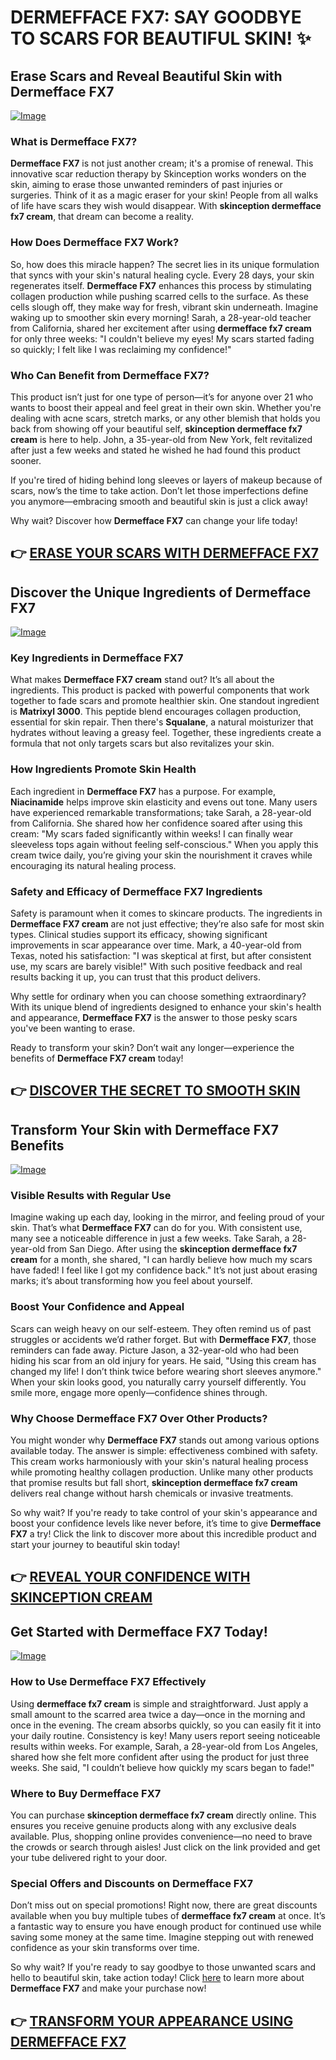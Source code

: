 # DERMEFFACE FX7: SAY GOODBYE TO SCARS FOR BEAUTIFUL SKIN! ✨

## Erase Scars and Reveal Beautiful Skin with Dermefface FX7

[![Image](https://www2.sellhealth.com/114/Dermefface_logo_500px120px.png)](https://gchaffi.com/TiVUJndt)

### What is Dermefface FX7?
**Dermefface FX7** is not just another cream; it's a promise of renewal. This innovative scar reduction therapy by Skinception works wonders on the skin, aiming to erase those unwanted reminders of past injuries or surgeries. Think of it as a magic eraser for your skin! People from all walks of life have scars they wish would disappear. With **skinception dermefface fx7 cream**, that dream can become a reality.

### How Does Dermefface FX7 Work?
So, how does this miracle happen? The secret lies in its unique formulation that syncs with your skin's natural healing cycle. Every 28 days, your skin regenerates itself. **Dermefface FX7** enhances this process by stimulating collagen production while pushing scarred cells to the surface. As these cells slough off, they make way for fresh, vibrant skin underneath. Imagine waking up to smoother skin every morning! Sarah, a 28-year-old teacher from California, shared her excitement after using **dermefface fx7 cream** for only three weeks: "I couldn't believe my eyes! My scars started fading so quickly; I felt like I was reclaiming my confidence!"

### Who Can Benefit from Dermefface FX7?
This product isn’t just for one type of person—it’s for anyone over 21 who wants to boost their appeal and feel great in their own skin. Whether you're dealing with acne scars, stretch marks, or any other blemish that holds you back from showing off your beautiful self, **skinception dermefface fx7 cream** is here to help. John, a 35-year-old from New York, felt revitalized after just a few weeks and stated he wished he had found this product sooner.

If you're tired of hiding behind long sleeves or layers of makeup because of scars, now’s the time to take action. Don’t let those imperfections define you anymore—embracing smooth and beautiful skin is just a click away! 

Why wait? Discover how **Dermefface FX7** can change your life today!



## 👉 [ERASE YOUR SCARS WITH DERMEFFACE FX7](https://gchaffi.com/TiVUJndt)

## Discover the Unique Ingredients of Dermefface FX7

[![Image](https://www2.sellhealth.com/114/dermeffacefx7_3_3.png)](https://gchaffi.com/TiVUJndt)

### Key Ingredients in Dermefface FX7  
What makes **Dermefface FX7 cream** stand out? It’s all about the ingredients. This product is packed with powerful components that work together to fade scars and promote healthier skin. One standout ingredient is **Matrixyl 3000**. This peptide blend encourages collagen production, essential for skin repair. Then there's **Squalane**, a natural moisturizer that hydrates without leaving a greasy feel. Together, these ingredients create a formula that not only targets scars but also revitalizes your skin.

### How Ingredients Promote Skin Health  
Each ingredient in **Dermefface FX7** has a purpose. For example, **Niacinamide** helps improve skin elasticity and evens out tone. Many users have experienced remarkable transformations; take Sarah, a 28-year-old from California. She shared how her confidence soared after using this cream: "My scars faded significantly within weeks! I can finally wear sleeveless tops again without feeling self-conscious." When you apply this cream twice daily, you’re giving your skin the nourishment it craves while encouraging its natural healing process.

### Safety and Efficacy of Dermefface FX7 Ingredients  
Safety is paramount when it comes to skincare products. The ingredients in **Dermefface FX7 cream** are not just effective; they’re also safe for most skin types. Clinical studies support its efficacy, showing significant improvements in scar appearance over time. Mark, a 40-year-old from Texas, noted his satisfaction: "I was skeptical at first, but after consistent use, my scars are barely visible!" With such positive feedback and real results backing it up, you can trust that this product delivers.

Why settle for ordinary when you can choose something extraordinary? With its unique blend of ingredients designed to enhance your skin's health and appearance, **Dermefface FX7** is the answer to those pesky scars you've been wanting to erase.

Ready to transform your skin? Don’t wait any longer—experience the benefits of **Dermefface FX7 cream** today!



## 👉 [DISCOVER THE SECRET TO SMOOTH SKIN](https://gchaffi.com/TiVUJndt)

## Transform Your Skin with Dermefface FX7 Benefits

[![Image](https://www2.sellhealth.com/114/300x250.gif)](https://gchaffi.com/TiVUJndt)

### Visible Results with Regular Use  
Imagine waking up each day, looking in the mirror, and feeling proud of your skin. That’s what **Dermefface FX7** can do for you. With consistent use, many see a noticeable difference in just a few weeks. Take Sarah, a 28-year-old from San Diego. After using the **skinception dermefface fx7 cream** for a month, she shared, "I can hardly believe how much my scars have faded! I feel like I got my confidence back." It’s not just about erasing marks; it’s about transforming how you feel about yourself.

### Boost Your Confidence and Appeal  
Scars can weigh heavy on our self-esteem. They often remind us of past struggles or accidents we’d rather forget. But with **Dermefface FX7**, those reminders can fade away. Picture Jason, a 32-year-old who had been hiding his scar from an old injury for years. He said, "Using this cream has changed my life! I don’t think twice before wearing short sleeves anymore." When your skin looks good, you naturally carry yourself differently. You smile more, engage more openly—confidence shines through.

### Why Choose Dermefface FX7 Over Other Products?  
You might wonder why **Dermefface FX7** stands out among various options available today. The answer is simple: effectiveness combined with safety. This cream works harmoniously with your skin's natural healing process while promoting healthy collagen production. Unlike many other products that promise results but fall short, **skinception dermefface fx7 cream** delivers real change without harsh chemicals or invasive treatments.

So why wait? If you're ready to take control of your skin's appearance and boost your confidence levels like never before, it’s time to give **Dermefface FX7** a try! Click the link to discover more about this incredible product and start your journey to beautiful skin today!



## 👉 [REVEAL YOUR CONFIDENCE WITH SKINCEPTION CREAM](https://gchaffi.com/TiVUJndt)

## Get Started with Dermefface FX7 Today!

[![Image](https://www2.sellhealth.com/114/dermeffacefx7_damato_300x250.jpg)](https://gchaffi.com/TiVUJndt)

### How to Use Dermefface FX7 Effectively
Using **dermefface fx7 cream** is simple and straightforward. Just apply a small amount to the scarred area twice a day—once in the morning and once in the evening. The cream absorbs quickly, so you can easily fit it into your daily routine. Consistency is key! Many users report seeing noticeable results within weeks. For example, Sarah, a 28-year-old from Los Angeles, shared how she felt more confident after using the product for just three weeks. She said, "I couldn’t believe how quickly my scars began to fade!" 

### Where to Buy Dermefface FX7
You can purchase **skinception dermefface fx7 cream** directly online. This ensures you receive genuine products along with any exclusive deals available. Plus, shopping online provides convenience—no need to brave the crowds or search through aisles! Just click on the link provided and get your tube delivered right to your door.

### Special Offers and Discounts on Dermefface FX7
Don’t miss out on special promotions! Right now, there are great discounts available when you buy multiple tubes of **dermefface fx7 cream** at once. It’s a fantastic way to ensure you have enough product for continued use while saving some money at the same time. Imagine stepping out with renewed confidence as your skin transforms over time.

So why wait? If you're ready to say goodbye to those unwanted scars and hello to beautiful skin, take action today! Click [here](https://gchaffi.com/TiVUJndt) to learn more about **Dermefface FX7** and make your purchase now!



## 👉 [TRANSFORM YOUR APPEARANCE USING DERMEFFACE FX7](https://gchaffi.com/TiVUJndt)